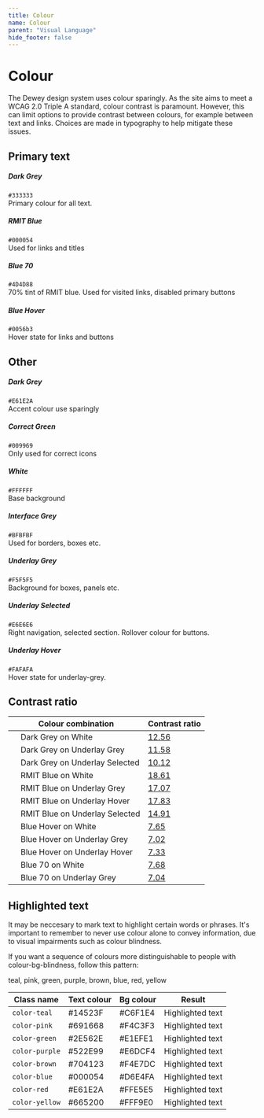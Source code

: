 ```yaml
---
title: Colour
name: Colour
parent: "Visual Language"
hide_footer: false
---
```

<h1 class="margin-top-zero">Colour</h1>
<p class="lead">The Dewey design system uses colour sparingly. As the site aims to meet a WCAG 2.0 Triple A standard, colour contrast is paramount. However, this can limit options to provide contrast between colours, for example between text and links. Choices are made in typography to help mitigate these issues.</p>
<h2>Primary text</h2>
<!-- START row -->
<div class="row margin-top-lg">
	<div class="col-md-6">
		<!-- START swatch left -->
		<div class="swatch">
			<div class="colour colour-bg-dark-grey"></div>
			<div class="description">
				<h5>Dark Grey</h5>
				<p class="small">
					<code>#333333</code><br />Primary colour for all text.
				</p>
			</div>
		</div>
		<!-- END swatch left -->
	</div>
	<div class="col-md-6"> 
		<!-- START swatch right -->
		<div class="swatch">
			<div class="colour colour-bg-rmit-blue"></div>
			<div class="description">
				<h5>RMIT Blue</h5>
				<p class="small">
					<code>#000054</code><br />Used for links and titles
				</p>
			</div>
		</div>
	</div>
</div>
<!-- END row -->
<!-- START row -->
<div class="row">
	<div class="col-md-6">
		<!-- START swatch left -->
		<div class="swatch">
			<div class="colour colour-bg-blue-70"></div>
			<div class="description">
				<h5>Blue 70</h5>
				<p class="small">
					<code>#4D4D88</code><br />70% tint of RMIT blue. Used for visited links, disabled primary buttons
				</p>
			</div>
		</div>
		<!-- END swatch left -->
	</div>
	<div class="col-md-6"> 
		<!-- START swatch right -->
		<div class="swatch">
			<div class="colour colour-bg-blue-hover"></div>
			<div class="description">
				<h5>Blue Hover</h5>
				<p class="small">
					<code>#0056b3</code><br />Hover state for links and buttons
				</p>
			</div>
		</div>
		<!-- END swatch right -->
	</div>
</div>
<!-- END row -->
<h2>Other</h2>
<!-- START row -->
<div class="row margin-top-lg">
	<div class="col-md-6">
		<!-- START swatch left -->
		<div class="swatch">
			<div class="colour colour-bg-rmit-red"></div>
			<div class="description">
				<h5>Dark Grey</h5>
				<p class="small">
					<code>#E61E2A</code><br />Accent colour use sparingly
				</p>
			</div>
		</div>
		<!-- END swatch left -->
	</div>
	<div class="col-md-6"> 
		<!-- START swatch right -->
		<div class="swatch">
			<div class="colour colour-bg-correct-green"></div>
			<div class="description">
				<h5>Correct Green</h5>
				<p class="small">
					<code>#009969</code><br />Only used for correct icons
				</p>
			</div>
		</div>
		<!-- END swatch right -->
	</div>
</div>
<!-- END row -->
<!-- START row -->
<div class="row">
	<div class="col-md-6">
		<!-- START swatch left -->
		<div class="swatch">
			<div class="colour colour-bg-white"></div>
			<div class="description">
				<h5>White</h5>
				<p class="small">
					<code>#FFFFFF</code><br />Base background
				</p>
			</div>
		</div>
		<!-- END swatch left -->
	</div>
	<div class="col-md-6"> 
		<!-- START swatch right -->
		<div class="swatch">
			<div class="colour colour-bg-interface-grey"></div>
			<div class="description">
				<h5>Interface Grey</h5>
				<p class="small">
					<code>#BFBFBF</code><br />Used for borders, boxes etc.
				</p>
			</div>
		</div>
		<!-- END swatch right -->
	</div>
</div>
<!-- END row -->
<!-- START row -->
<div class="row">
	<div class="col-md-6">
		<!-- START swatch left -->
		<div class="swatch">
			<div class="colour colour-bg-underlay-grey"></div>
			<div class="description">
				<h5>Underlay Grey</h5>
				<p class="small">
					<code>#F5F5F5</code><br />Background for boxes, panels etc.
				</p>
			</div>
		</div>
		<!-- END swatch left -->
	</div>
	<div class="col-md-6"> 
		<!-- START swatch right -->
		<div class="swatch">
			<div class="colour colour-bg-underlay-selected"></div>
			<div class="description">
				<h5>Underlay Selected</h5>
				<p class="small">
					<code>#E6E6E6</code><br />Right navigation, selected section. Rollover colour for buttons.
				</p>
			</div>
		</div>
		<!-- END swatch right -->
	</div>
</div>
<!-- END row -->
<!-- START row -->
<div class="row">
	<div class="col-md-6">
		<!-- START swatch left -->
		<div class="swatch">
			<div class="colour colour-bg-underlay-hover"></div>
			<div class="description">
				<h5>Underlay Hover</h5>
				<p class="small">
					<code>#FAFAFA</code><br />Hover state for underlay-grey.
				</p>
			</div>
		</div>
		<!-- END swatch left -->
	</div>
</div>
<!-- END row -->
<h2>Contrast ratio</h2>
<div class="table-responsive">
<table class="table table-striped">
<thead>
<tr>
	<th>Colour combination</th>
	<th>Contrast ratio</th>
</tr>
</thead>
<tbody>
<tr>
	<td>
		<span class="colour-bg-sm colour-bg-dark-grey">&nbsp;</span>
		<span class="colour-bg-sm colour-bg-white">&nbsp;</span>
		Dark Grey on White</td>
	<td><a href="https://www.siegemedia.com/contrast-ratio#%23333333-on-white">12.56</a></td>
</tr>
<tr>
	<td>
		<span class="colour-bg-sm colour-bg-dark-grey">&nbsp;</span>
		<span class="colour-bg-sm colour-bg-underlay-grey">&nbsp;</span>
		Dark Grey on Underlay Grey</td>
	<td><a href="https://www.siegemedia.com/contrast-ratio#%23333333-on-%23f5f5f5">11.58</a></td>
</tr>
<tr>
	<td>
		<span class="colour-bg-sm colour-bg-dark-grey">&nbsp;</span>
		<span class="colour-bg-sm colour-bg-underlay-selected">&nbsp;</span>
		Dark Grey on Underlay Selected</td>
	<td><a href="https://www.siegemedia.com/contrast-ratio#%23333333-on-%23E6E6E6">10.12</a></td>
</tr>
<!--
<tr>
	<td>
		<span class="colour-bg-sm colour-bg-text-alt">&nbsp;</span>
		<span class="colour-bg-sm colour-bg-white">&nbsp;</span>
		Text Alt on White</td>
	<td><a href="https://www.siegemedia.com/contrast-ratio#%23525252-on-white">7.81</a></td>
</tr>
<tr>
	<td>
		<span class="colour-bg-sm colour-bg-text-alt">&nbsp;</span>
		<span class="colour-bg-sm colour-bg-underlay-grey">&nbsp;</span>
		Text Alt on Underlay Selected</td>
	<td><a href="https://www.siegemedia.com/contrast-ratio#%23525252-on-%23f5f5f5">7.16</a></td>
</tr>
-->
<tr>
	<td>
		<span class="colour-bg-sm colour-bg-rmit-blue">&nbsp;</span>
		<span class="colour-bg-sm colour-bg-white">&nbsp;</span>
		RMIT Blue on White</td>
	<td><a href="https://www.siegemedia.com/contrast-ratio#%23000054-on-white">18.61</a></td>
</tr>
<tr>
	<td>
		<span class="colour-bg-sm colour-bg-rmit-blue">&nbsp;</span>
		<span class="colour-bg-sm colour-bg-underlay-grey">&nbsp;</span>
		RMIT Blue on Underlay Grey</td>
	<td><a href="https://www.siegemedia.com/contrast-ratio#%23000054-on-%23f5f5f5">17.07</a></td>
</tr> 
<tr>
	<td>
		<span class="colour-bg-sm colour-bg-rmit-blue">&nbsp;</span>
		<span class="colour-bg-sm colour-bg-underlay-hover">&nbsp;</span>
		RMIT Blue on Underlay Hover</td>
	<td><a href="https://www.siegemedia.com/contrast-ratio#%23000054-on-%23fafafa">17.83</a></td>
</tr> 
<tr>
	<td>
		<span class="colour-bg-sm colour-bg-rmit-blue">&nbsp;</span>
		<span class="colour-bg-sm colour-bg-underlay-selected">&nbsp;</span>
		RMIT Blue on Underlay Selected</td>
	<td><a href="https://www.siegemedia.com/contrast-ratio#%23000054-on-%23E6E6E6">14.91</a></td>
</tr>
<!-- -->
<tr>
	<td>
		<span class="colour-bg-sm colour-bg-blue-hover">&nbsp;</span>
		<span class="colour-bg-sm colour-bg-white">&nbsp;</span>
		Blue Hover on White</td>
	<td><a href="https://www.siegemedia.com/contrast-ratio#%230051A8-on-white">7.65</a></td>
</tr>
<tr>
	<td>
		<span class="colour-bg-sm colour-bg-blue-hover">&nbsp;</span>
		<span class="colour-bg-sm colour-bg-underlay-grey">&nbsp;</span>
		Blue Hover on Underlay Grey</td>
	<td><a href="https://www.siegemedia.com/contrast-ratio#%230051A8-on-%23f5f5f5">7.02</a></td>
</tr> 
<tr>
	<td>
		<span class="colour-bg-sm colour-bg-blue-hover">&nbsp;</span>
		<span class="colour-bg-sm colour-bg-underlay-hover">&nbsp;</span>
		Blue Hover on Underlay Hover</td>
	<td><a href="https://www.siegemedia.com/contrast-ratio#%230051A8-on-%23fafafa">7.33</a></td>
</tr>
<!--
<tr>
	<td>
		<span class="colour-bg-sm colour-bg-blue-hover">&nbsp;</span>
		<span class="colour-bg-sm colour-bg-underlay-selected">&nbsp;</span>
		Blue Hover on Underlay Selected</td>
	<td><a href="https://www.siegemedia.com/contrast-ratio#%230F2699-on-%23E6E6E6">9.57</a></td>
</tr> 
-->
<!-- -->
<tr>
	<td>
		<span class="colour-bg-sm colour-bg-blue-70">&nbsp;</span>
		<span class="colour-bg-sm colour-bg-white">&nbsp;</span>
		Blue 70 on White</td>
	<td><a href="https://www.siegemedia.com/contrast-ratio#%234D4D88-on-white">7.68</a></td>
</tr>
<tr>
	<td>
		<span class="colour-bg-sm colour-bg-blue-70">&nbsp;</span>
		<span class="colour-bg-sm colour-bg-underlay-grey">&nbsp;</span>
		Blue 70 on Underlay Grey</td>
	<td><a href="https://www.siegemedia.com/contrast-ratio#%234D4D88-on-%23f5f5f5">7.04</a></td>
</tr> 
</tbody>
</table>
</div>
<h2>Highlighted text</h2>
<p>It may be neccesary to mark text to highlight certain words or phrases. It's important to remember to never use colour alone to convey information, due to visual impairments such as colour blindness.</p>
<p>If you want a sequence of colours more distinguishable to people with colour-bg-blindness, follow this pattern:</p>
<p><span class="color-teal">teal</span>, <span class="color-pink">pink</span>, <span class="color-green">green</span>, <span class="color-purple">purple</span>, <span class="color-brown">brown</span>, <span class="color-blue">blue</span>, <span class="color-red">red</span>, <span class="color-yellow">yellow</span></p>
<div class="table-responsive">
<table class="table table-striped">
<thead>
<tr>
	<th>Class name</th>
	<th>Text colour</th>
	<th>Bg colour</th>
	<th>Result</th>
</tr>
</thead>
<tbody>
<tr>
	<td><code>color-teal</code></td>
	<td>#14523F</td>
	<td>#C6F1E4</td>
	<td><span class="color-teal">Highlighted text</span></td>
</tr>
<tr>
	<td><code>color-pink</code></td>
	<td>#691668</td>
	<td>#F4C3F3</td>
	<td><span class="color-pink">Highlighted text</span></td>
</tr>
<tr>
	<td><code>color-green</code></td>
	<td>#2E562E</td>
	<td>#E1EFE1</td>
	<td><span class="color-green">Highlighted text</span></td>
</tr>
<tr>
	<td><code>color-purple</code></td>
	<td>#522E99</td>
	<td>#E6DCF4</td>
	<td><span class="color-purple">Highlighted text</span></td>
</tr>
<tr>
	<td><code>color-brown</code></td>
	<td>#704123</td>
	<td>#F4E7DC</td>
	<td><span class="color-brown">Highlighted text</span></td>
</tr>
<tr>
	<td><code>color-blue</code></td>
	<td>#000054</td>
	<td>#D6E4FA</td>
	<td><span class="color-blue">Highlighted text</span></td>
</tr>
<tr>
	<td><code>color-red</code></td>
	<td>#E61E2A</td>
	<td>#FFE5E5</td>
	<td><span class="color-red">Highlighted text</span></td>
</tr>
<tr>
	<td><code>color-yellow</code></td>
	<td>#665200</td>
	<td>#FFF9E0</td>
	<td><span class="color-yellow">Highlighted text</span></td>
</tr>
</tbody>
</table>
</div>